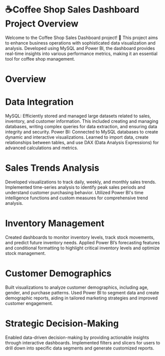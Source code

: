 # ☕Coffee Shop Sales Dashboard Project Overview
Welcome to the Coffee Shop Sales Dashboard project! 🎉 This project aims to enhance business operations with sophisticated data visualization and analysis. Developed using MySQL and Power BI, the dashboard provides real-time insights into various performance metrics, making it an essential tool for coffee shop management.

# Overview
# Data Integration #
MySQL: Efficiently stored and managed large datasets related to sales, inventory, and customer information. This included creating and managing databases, writing complex queries for data extraction, and ensuring data integrity and security.
Power BI: Connected to MySQL databases to create dynamic and interactive visualizations. Learned to import data, create relationships between tables, and use DAX (Data Analysis Expressions) for advanced calculations and metrics.
# Sales Trends Analysis #
Developed visualizations to track daily, weekly, and monthly sales trends.
Implemented time-series analysis to identify peak sales periods and understand customer purchasing behavior.
Utilized Power BI's time intelligence functions and custom measures for comprehensive trend analysis.
# Inventory Management #
Created dashboards to monitor inventory levels, track stock movements, and predict future inventory needs.
Applied Power BI’s forecasting features and conditional formatting to highlight critical inventory levels and optimize stock management.
# Customer Demographics #
Built visualizations to analyze customer demographics, including age, gender, and purchase patterns.
Used Power BI to segment data and create demographic reports, aiding in tailored marketing strategies and improved customer engagement.
# Strategic Decision-Making #
Enabled data-driven decision-making by providing actionable insights through interactive dashboards.
Implemented filters and slicers for users to drill down into specific data segments and generate customized reports.
